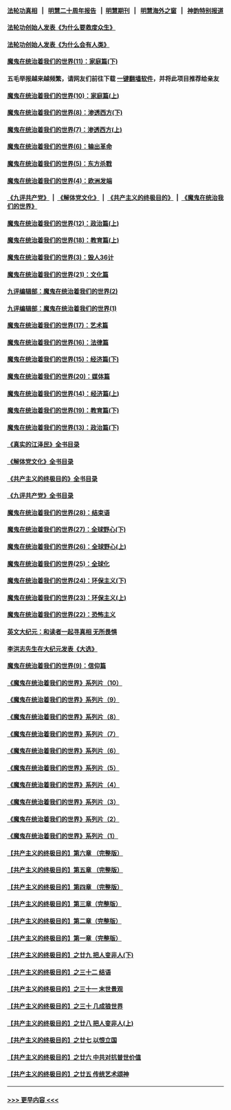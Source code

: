#### [法轮功真相](https://github.com/gfw-breaker/truth/blob/master/README.md?t=0) &nbsp;&nbsp;|&nbsp;&nbsp; [明慧二十周年报告](https://github.com/gfw-breaker/mh-reports/blob/master/README.md?t=0) &nbsp;&nbsp;|&nbsp;&nbsp;[明慧期刊](https://github.com/gfw-breaker/mh-qikan) &nbsp;&nbsp;|&nbsp;&nbsp; [明慧海外之窗](https://github.com/gfw-breaker/mh-news/blob/master/README.md?t=0) &nbsp;&nbsp;|&nbsp;&nbsp; [神韵特别报道](https://github.com/gfw-breaker/mh-news/blob/master/shenyun.md?t=0)
#### [法轮功创始人发表《为什么要救度众生》](../pages/nsc422/n13975246.md?t=05210944) 
#### [法轮功创始人发表《为什么会有人类》](../pages/nsc422/n13912117.md?t=05210944) 
#### [魔鬼在统治着我们的世界(11)：家庭篇(下)](../pages/nsc422/n10440961.md?t=05210944) 
#### 五毛举报越来越频繁，请网友们前往下载 [一键翻墙软件](https://github.com/gfw-breaker/ssr-accounts)，并将此项目推荐给亲友
#### [魔鬼在统治着我们的世界(10)：家庭篇(上)](../pages/nsc422/n10435448.md?t=05210944) 
#### [魔鬼在统治着我们的世界(8)：渗透西方(下)](../pages/nsc422/n10429603.md?t=05210944) 
#### [魔鬼在统治着我们的世界(7)：渗透西方(上)](../pages/nsc422/n10426013.md?t=05210944) 
#### [魔鬼在统治着我们的世界(6)：输出革命](../pages/nsc422/n10421536.md?t=05210944) 
#### [魔鬼在统治着我们的世界(5)：东方杀戮](../pages/nsc422/n10417707.md?t=05210944) 
#### [魔鬼在统治着我们的世界(4)：欧洲发端](../pages/nsc422/n10414890.md?t=05210944) 
#### [《九评共产党》](https://github.com/begood0513/9ping.md/blob/master/README.md) &nbsp;|&nbsp; [《解体党文化》](../../../../jtdwh.md/blob/master/README.md)  &nbsp;|&nbsp; [《共产主义的终极目的》](../../../../gczydzjmd.md/blob/master/README.md) &nbsp;|&nbsp; [《魔鬼在统治我们的世界》](../../../../mgztzwmdsj.md/blob/master/README.md) 
#### [魔鬼在统治着我们的世界(12)：政治篇(上)](../pages/nsc422/n10444576.md?t=05210944) 
#### [魔鬼在统治着我们的世界(18)：教育篇(上)](../pages/nsc422/n10526970.md?t=05210944) 
#### [魔鬼在统治着我们的世界(3)：毁人36计](../pages/nsc422/n10411583.md?t=05210944) 
#### [魔鬼在统治着我们的世界(21)：文化篇](../pages/nsc422/n10597706.md?t=05210944) 
#### [九评编辑部：魔鬼在统治着我们的世界(2)](../pages/nsc422/n10410036.md?t=05210944) 
#### [九评编辑部：魔鬼在统治着我们的世界(1)](../pages/nsc422/n10406825.md?t=05210944) 
#### [魔鬼在统治着我们的世界(17)：艺术篇](../pages/nsc422/n10499093.md?t=05210944) 
#### [魔鬼在统治着我们的世界(16)：法律篇](../pages/nsc422/n10485969.md?t=05210944) 
#### [魔鬼在统治着我们的世界(15)：经济篇(下)](../pages/nsc422/n10469975.md?t=05210944) 
#### [魔鬼在统治着我们的世界(20)：媒体篇](../pages/nsc422/n10586579.md?t=05210944) 
#### [魔鬼在统治着我们的世界(14)：经济篇(上)](../pages/nsc422/n10457370.md?t=05210944) 
#### [魔鬼在统治着我们的世界(19)：教育篇(下)](../pages/nsc422/n10564808.md?t=05210944) 
#### [魔鬼在统治着我们的世界(13)：政治篇(下)](../pages/nsc422/n10448270.md?t=05210944) 
#### [《真实的江泽民》全书目录](../pages/nsc422/n13721399.md?t=05210944) 
#### [《解体党文化》全书目录](../pages/nsc422/n13721157.md?t=05210944) 
#### [《共产主义的终极目的》全书目录](../pages/nsc422/n13721048.md?t=05210944) 
#### [《九评共产党》全书目录](../pages/nsc422/n13708085.md?t=05210944) 
#### [魔鬼在统治着我们的世界(28)：结束语](../pages/nsc422/n10936246.md?t=05210944) 
#### [魔鬼在统治着我们的世界(27)：全球野心(下)](../pages/nsc422/n10928319.md?t=05210944) 
#### [魔鬼在统治着我们的世界(26)：全球野心(上)](../pages/nsc422/n10900318.md?t=05210944) 
#### [魔鬼在统治着我们的世界(25)：全球化](../pages/nsc422/n10788205.md?t=05210944) 
#### [魔鬼在统治着我们的世界(24)：环保主义(下)](../pages/nsc422/n10695307.md?t=05210944) 
#### [魔鬼在统治着我们的世界(23)：环保主义(上)](../pages/nsc422/n10688613.md?t=05210944) 
#### [魔鬼在统治着我们的世界(22)：恐怖主义](../pages/nsc422/n10614727.md?t=05210944) 
#### [英文大纪元：和读者一起寻真相 无所畏惧](../pages/nsc422/n12542027.md?t=05210944) 
#### [李洪志先生在大纪元发表《大选》](../pages/nsc422/n12534746.md?t=05210944) 
#### [魔鬼在统治着我们的世界(9)：信仰篇](../pages/nsc422/n10432159.md?t=05210944) 
#### [《魔鬼在统治着我们的世界》系列片（10）](../pages/nsc422/n12292670.md?t=05210944) 
#### [《魔鬼在统治着我们的世界》系列片（9）](../pages/nsc422/n12290859.md?t=05210944) 
#### [《魔鬼在统治着我们的世界》系列片（8）](../pages/nsc422/n12287445.md?t=05210944) 
#### [《魔鬼在统治着我们的世界》系列片（7）](../pages/nsc422/n12283425.md?t=05210944) 
#### [《魔鬼在统治着我们的世界》系列片（6）](../pages/nsc422/n12282314.md?t=05210944) 
#### [《魔鬼在统治着我们的世界》系列片（5）](../pages/nsc422/n12281419.md?t=05210944) 
#### [《魔鬼在统治着我们的世界》系列片（4）](../pages/nsc422/n12274024.md?t=05210944) 
#### [《魔鬼在统治着我们的世界》系列片（3）](../pages/nsc422/n12271322.md?t=05210944) 
#### [《魔鬼在统治着我们的世界》系列片（2）](../pages/nsc422/n12269049.md?t=05210944) 
#### [《魔鬼在统治着我们的世界》系列片（1）](../pages/nsc422/n12267575.md?t=05210944) 
#### [【共产主义的终极目的】第六章 （完整版）](../pages/nsc422/n11428913.md?t=05210944) 
#### [【共产主义的终极目的】第五章 （完整版）](../pages/nsc422/n11428912.md?t=05210944) 
#### [【共产主义的终极目的】第四章 （完整版）](../pages/nsc422/n11428907.md?t=05210944) 
#### [【共产主义的终极目的】第三章（完整版）](../pages/nsc422/n11428848.md?t=05210944) 
#### [【共产主义的终极目的】第二章（完整版）](../pages/nsc422/n11428831.md?t=05210944) 
#### [【共产主义的终极目的】第一章（完整版）](../pages/nsc422/n11417651.md?t=05210944) 
#### [【共产主义的终极目的】之廿九 把人变非人(下)](../pages/nsc422/n11344140.md?t=05210944) 
#### [【共产主义的终极目的】之三十二 结语](../pages/nsc422/n11360535.md?t=05210944) 
#### [【共产主义的终极目的】之三十一 末世景观](../pages/nsc422/n11351129.md?t=05210944) 
#### [【共产主义的终极目的】之三十 几成狼世界](../pages/nsc422/n11348280.md?t=05210944) 
#### [【共产主义的终极目的】之廿八 把人变非人(上)](../pages/nsc422/n11340492.md?t=05210944) 
#### [【共产主义的终极目的】之廿七 以恨立国](../pages/nsc422/n11336944.md?t=05210944) 
#### [【共产主义的终极目的】之廿六 中共对抗普世价值](../pages/nsc422/n11324785.md?t=05210944) 
#### [【共产主义的终极目的】之廿五 传统艺术颂神](../pages/nsc422/n11296396.md?t=05210944) 

----
#### [ >>> 更早内容 <<< ](../indexes/nsc422-earlier.md)
